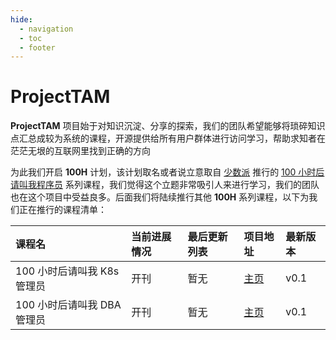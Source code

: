 ```yaml
---
hide:
  - navigation
  - toc
  - footer
---
```


# ProjectTAM

**ProjectTAM** 项目始于对知识沉淀、分享的探索，我们的团队希望能够将琐碎知识点汇总成较为系统的课程，开源提供给所有用户群体进行访问学习，帮助求知者在茫茫无垠的互联网里找到正确的方向

为此我们开启 **100H** 计划，该计划取名或者说立意取自 [少数派](https://sspai.com) 推行的 [100 小时后请叫我程序员](https://sspai.com/series/271) 系列课程，我们觉得这个立题非常吸引人来进行学习，我们的团队也在这个项目中受益良多。后面我们将陆续推行其他 **100H** 系列课程，以下为我们正在推行的课程清单：

| 课程名 | 当前进展情况 | 最后更新列表 | 项目地址 | 最新版本 |
| :--- | :--- | :--- | :--- | :--- |
| 100 小时后请叫我 K8s 管理员 | 开刊 | 暂无 | <a href="https://100h-k8s.projecttam.com">主页</a> | v0.1 |
| 100 小时后请叫我 DBA 管理员 | 开刊 | 暂无 | <a href="https://100h-dba.projecttam.com">主页</a> | v0.1 |
